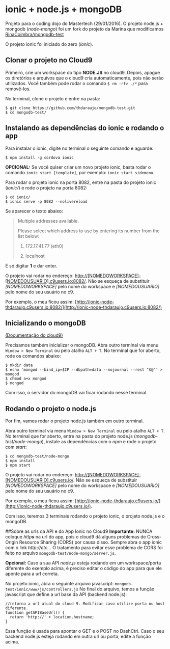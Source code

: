 # ionic + node.js + mongoDB

Projeto para o coding dojo do Mastertech (29/01/2016).
O projeto node.js + mongodb (*node-mongo*) foi um fork do projeto da Marina que modificamos [RinaCoimbra/mongodb-test](https://github.com/RinaCoimbra/mongodb-test)

O projeto ionic foi iniciado do zero (*ionic*).

## Clonar o projeto no Cloud9

Primeiro, crie um workspace do tipo **NODE.JS** no cloud9.
Depois, apague os diretórios e arquivos que o cloud9 cria automaticamente, pois não serão utilizados.
Você também pode rodar o comando `$ rm -rfv ./*` para removê-los.

No terminal, clone o projeto e entre na pasta:
```
$ git clone https://github.com/thdaraujo/mongodb-test.git
$ cd mongodb-test/
```

## Instalando as dependências do ionic e rodando o app

Para instalar o ionic, digite no terminal o seguinte comando e aguarde:
```
$ npm install -g cordova ionic
```

**OPCIONAL:** Se você quiser criar um novo projeto ionic, basta rodar o comando `ionic start [template]`, por exemplo: `ionic start sidemenu`.

Para rodar o projeto ionic na porta 8082, entre na pasta do projeto ionic (*ionic/*) e rode o projeto na porta 8082:
```
$ cd ionic/
$ ionic serve -p 8082 --nolivereload  
```

Se aparecer o texto abaixo:

>Multiple addresses available.
>
>Please select which address to use by entering its number from the list below:
>
>  1) 172.17.41.77 (eth0)
>
>  2) localhost

É só digitar **1** e dar enter.

O projeto vai rodar no endereço: [http://[NOMEDOWORKSPACE]-[NOMEDOUSUARIO].c9users.io:8082/](http://[NOMEDOWORKSPACE]-[NOMEDOUSUARIO].c9users.io:8082/). 
Não se esqueça de substituir *[NOMEDOWORKSPACE]* pelo nome do workspace e *[NOMEDOUSUARIO]* pelo nome do seu usuário no c9.

Por exemplo, o meu ficou assim: [http://ionic-node-thdaraujo.c9users.io:8082/](http://ionic-node-thdaraujo.c9users.io:8082/)

## Inicializando o mongoDB
[(Documentação do cloud9)](https://docs.c9.io/docs/setting-up-mongodb)
 
Precisamos também inicializar o mongoDB. Abra outro terminal via menu `Window > New Terminal` ou pelo atalho `ALT + T`.
No terminal que for aberto, rode os comandos abaixo:

```
$ mkdir data
$ echo 'mongod --bind_ip=$IP --dbpath=data --nojournal --rest "$@"' > mongod
$ chmod a+x mongod
$ mongod
```
Com isso, o servidor do mongoDB vai ficar rodando nesse terminal.

## Rodando o projeto o node.js
Por fim, vamos rodar o projeto node.js também em outro terminal.

Abra outro terminal via menu `Window > New Terminal` ou pelo atalho `ALT + T`.
No terminal que for aberto, entre na pasta do projeto node.js (*mongodb-test/node-mongo*), instale as dependências com o *npm* e rode o projeto com *start*:

```
$ cd mongodb-test/node-mongo
$ npm install
$ npm start
```

O projeto vai rodar no endereço: [http://[NOMEDOWORKSPACE]-[NOMEDOUSUARIO].c9users.io/](http://[NOMEDOWORKSPACE]-[NOMEDOUSUARIO].c9users.io/). Não se esqueça de substituir *[NOMEDOWORKSPACE]* pelo nome do workspace e *[NOMEDOUSUARIO]* pelo nome do seu usuário no c9.

Por exemplo, o meu ficou assim: [http://ionic-node-thdaraujo.c9users.io/](http://ionic-node-thdaraujo.c9users.io/).

Com isso, teremos 3 terminais rodando o projeto ionic, o projeto node.js e o mongoDB.

##Sobre as urls da API e do App Ionic no Cloud9
**Importante:** NUNCA coloque _http**s**_ na url do app, pois o cloud9 dá alguns problemas de Cross-Origin Resource Sharing (CORS) por causa disso. Sempre abra o app ionic com o link *http://etc...* 
O tratamento para evitar esse problema de CORS foi feito no arquivo `mongodb-test/node-mongo/server.js`.

**Opcional:** Caso a sua API *node.js* esteja rodando em um workspace/porta diferente do exemplo acima, é preciso editar o código do app para que ele aponte para a url correta.

No projeto ionic, abra o seguinte arquivo javascript: `mongodb-test/ionic/www/js/controllers.js`
No final do arquivo, temos a função javascript que define a url base da API (backend node.js):

```
//retorna a url atual do cloud 9. Modificar caso utilize porta ou host diferente.
function getAPIBaseUrl() {
  return 'http://' + location.hostname;
}
```
Essa função é usada para apontar o GET e o POST no DashCtrl.
Caso o seu backend node.js esteja rodando em outra url ou porta, edite a função acima.
